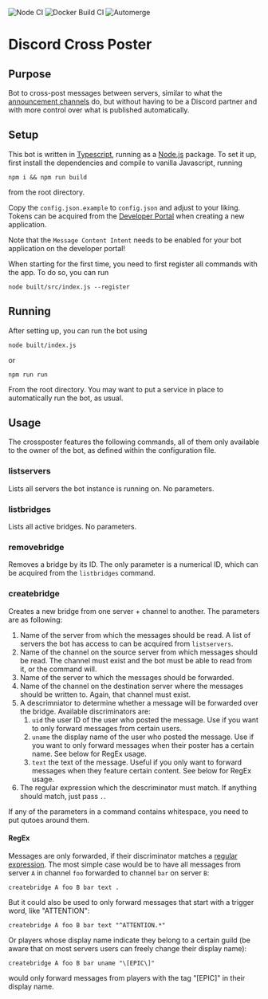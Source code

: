![Node CI](https://github.com/ogrady/DiscordCrossPosting/actions/workflows/node.yml/badge.svg)
![Docker Build CI](https://github.com/ogrady/DiscordCrossPosting/actions/workflows/docker-build.yml/badge.svg)
![Automerge](https://github.com/ogrady/DiscordCrossPosting/actions/workflows/automerge.yml/badge.svg)

# Discord Cross Poster
## Purpose
Bot to cross-post messages between servers, similar to what the [announcement channels](https://support.discordapp.com/hc/en-us/articles/360032008192-Announcement-Channels-) do, but without having to be a Discord partner and with more control over what is published automatically.

## Setup
This bot is written in [Typescript](https://www.typescriptlang.org/), running as a [Node.js](https://nodejs.org/en/) package.
To set it up, first install the dependencies and compile to vanilla Javascript, running

```
npm i && npm run build
```

from the root directory.

Copy the `config.json.example` to `config.json` and adjust to your liking. Tokens can be acquired from the [Developer Portal](https://discordapp.com/developers/applications/) when creating a new application.

Note that the `Message Content Intent` needs to be enabled for your bot application on the developer portal!

When starting for the first time, you need to first register all commands with the app. To do so, you can run 

```
node built/src/index.js --register
```

## Running
After setting up, you can run the bot using

```
node built/index.js
```
or
```
npm run run
```

From the root directory. You may want to put a service in place to automatically run the bot, as usual.

## Usage
The crossposter features the following commands, all of them only available to the owner of the bot, as defined within the configuration file.

### listservers
Lists all servers the bot instance is running on. No parameters.

### listbridges
Lists all active bridges. No parameters.

### removebridge
Removes a bridge by its ID. The only parameter is a numerical ID, which can be acquired from the `listbridges` command.

### createbridge
Creates a new bridge from one server + channel to another. The parameters are as following:

1. Name of the server from which the messages should be read. A list of servers the bot has access to can be acquired from `listservers`.
2. Name of the channel on the source server from which messages should be read. The channel must exist and the bot must be able to read from it, or the command will.
3. Name of the server to which the messages should be forwarded.
4. Name of the channel on the destination server where the messages should be written to. Again, that channel must exist.
5. A descrimniator to determine whether a message will be forwarded over the bridge. Available discriminators are:
	1. `uid` the user ID of the user who posted the message. Use if you want to only forward messages from certain users.
	2. `uname` the display name of the user who posted the message. Use if you want to only forward messages when their poster has a certain name. See below for RegEx usage.
	3. `text` the text of the message. Useful if you only want to forward messages when they feature certain content. See below for RegEx usage.
6. The regular expression which the descriminator must match. If anything should match, just pass `.`.

If any of the parameters in a command contains whitespace, you need to put qutoes around them.

#### RegEx
Messages are only forwarded, if their discriminator matches a [regular expression](https://regexr.com/). The most simple case would be to have all messages from server `A` in channel `foo` forwarded to channel `bar` on server `B`:

```
createbridge A foo B bar text .
```

But it could also be used to only forward messages that start with a trigger word, like "ATTENTION":

```
createbridge A foo B bar text "^ATTENTION.*"  
```

Or players whose display name indicate they belong to a certain guild (be aware that on most servers users can freely change their display name):

```
createbridge A foo B bar uname "\[EPIC\]"
```
would only forward messages from players with the tag "[EPIC]" in their display name.

